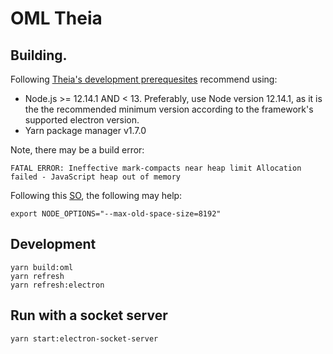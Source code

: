 # OML Theia

## Building.

Following [Theia's development prerequesites](https://github.com/eclipse-theia/theia/blob/master/doc/Developing.md#prerequisites) recommend using:

- Node.js >= 12.14.1 AND < 13.
  Preferably, use Node version 12.14.1, as it is the the recommended minimum version according to the framework's supported electron version.
- Yarn package manager v1.7.0

Note, there may be a build error:

```
FATAL ERROR: Ineffective mark-compacts near heap limit Allocation failed - JavaScript heap out of memory
```

Following this [SO](https://stackoverflow.com/a/59572966/1009693), the following may help:

```
export NODE_OPTIONS="--max-old-space-size=8192"
```

## Development

```
yarn build:oml
yarn refresh
yarn refresh:electron
```

## Run with a socket server

```
yarn start:electron-socket-server
```
